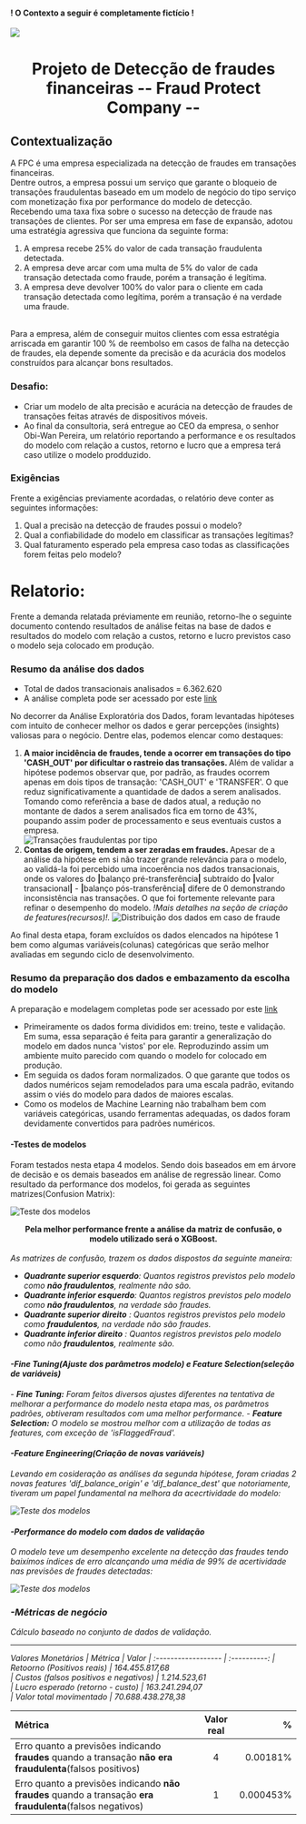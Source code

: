 #### ! O Contexto a seguir é completamente fictício !

![](https://www.bosch.com.br/media/stories/aiot/cyber_security/cyber_security_bosch_banner.png)
# <center> Projeto de Detecção de fraudes financeiras -- Fraud Protect Company -- </center>

## Contextualização
<p>A FPC é uma empresa especializada na detecção de fraudes em transações financeiras. <br>
Dentre outros, a empresa possui um serviço que garante o bloqueio de transações fraudulentas baseado em um modelo de negócio do tipo serviço com monetização fixa por performance do modelo de detecção. Recebendo uma taxa fixa sobre o sucesso na detecção de fraude nas transações de clientes. Por ser uma empresa em fase de expansão, adotou uma estratégia agressiva que funciona da seguinte forma: </p>

1. A empresa recebe 25% do valor de cada transação fraudulenta detectada. 
2. A empresa deve arcar com uma multa de 5% do valor de cada transação detectada como fraude, porém a transação é legítima. 
3. A empresa deve devolver 100% do valor para o cliente em cada transação detectada como legítima, porém a transação é na verdade uma fraude. 

<p><br> Para a empresa, além de conseguir muitos clientes com essa estratégia arriscada em garantir 100 % de reembolso  em casos de falha na detecção de fraudes, ela depende somente da precisão e da acurácia dos modelos construídos para alcançar bons resultados. </p>

### Desafio:
- Criar um modelo de alta precisão e acurácia na detecção de fraudes de transações feitas através de dispositivos móveis.
- Ao final da consultoria, será entregue ao CEO da empresa, o senhor Obi-Wan Pereira, um relatório reportando a performance e os resultados do modelo com relação a custos, retorno e lucro que a empresa terá caso utilize o modelo prodduzido.

### Exigências
Frente a exigências previamente acordadas, o relatório deve conter as seguintes informações:
1. Qual a precisão na detecção de fraudes possui o modelo?
2. Qual a confiabilidade do modelo em classificar as transações legítimas?
3. Qual faturamento esperado pela empresa caso todas as classificações forem feitas pelo modelo?

# Relatorio:
<p>Frente a demanda relatada préviamente em reunião, retorno-lhe o seguinte documento contendo resultados de análise feitas na base de dados e resultados do modelo com relação a custos, retorno e lucro previstos caso o modelo seja colocado em produção.</p>

### Resumo da análise dos dados
- Total de dados transacionais analisados = 6.362.620
- A análise completa pode ser acessado por este [link](https://github.com/rsantosluan/fraud_detect/blob/master/Jnotebooks/eda.ipynb)
<p>No decorrer da Análise Exploratória dos Dados, foram levantadas hipóteses com intuito de conhecer melhor os dados e gerar percepções (insights) valiosas para o negócio. Dentre elas, podemos elencar como destaques:

1. <b>A maior incidência de fraudes, tende a ocorrer em transações do tipo 'CASH_OUT' por dificultar o rastreio das transações. </b>
    Além de validar a hipótese podemos observar que, por padrão, as fraudes ocorrem apenas em dois tipos de transação: 'CASH_OUT' e 'TRANSFER'. O que reduz significativamente a quantidade de dados a serem analisados. Tomando como referência a base de dados atual, a redução no montante de dados a serem analisados fica em torno de 43%, poupando assim poder de processamento e seus eventuais custos a empresa. </br>
![Transações fraudulentas por tipo](/img/h1.png)
2. <b>Contas de origem, tendem a ser zeradas em fraudes. </b>
    Apesar de a análise da hipótese em si não trazer grande relevância para o modelo, ao validá-la foi percebido uma incoerência nos dados transacionais, onde os valores do <b>|</b>balanço pré-transferência<b>|</b> subtraído do <b>|</b>valor transacional<b>|</b> - <b>|</b>balanço pós-transferência<b>|</b> difere de 0 demonstrando inconsistência nas transações. O que foi fortemente relevante para refinar o desempenho do modelo. <i>!Mais detalhes na seção de criação de features(recursos)!.</i>
![Distribuição dos dados em caso de fraude](/img/h2.png)
 </p>

 <p>Ao final desta etapa, foram excluídos os dados elencados na hipótese 1 bem como algumas variáveis(colunas) categóricas que serão melhor avaliadas em segundo ciclo de desenvolvimento.</p>

### Resumo da preparação dos dados e embazamento da escolha do modelo
A preparação e modelagem completas pode ser acessado por este [link](https://github.com/rsantosluan/fraud_detect/blob/master/Jnotebooks/EDA_basica-C2.ipynb)

- Primeiramente os dados forma divididos em: treino, teste e validação. Em suma, essa separação é feita para garantir a generalização do modelo em dados nunca 'vistos' por ele. Reproduzindo assim um ambiente muito parecido com quando o modelo for colocado em produção.
- Em seguida os dados foram normalizados. O que garante que todos os dados numéricos sejam remodelados para uma escala padrão, evitando assim o viés do modelo para dados de maiores escalas.
- Como os modelos de Machine Learning não trabalham bem com variáveis categóricas, usando ferramentas adequadas, os dados foram devidamente convertidos para padrões numéricos.

#### -Testes de modelos
<p>Foram testados nesta etapa 4 modelos. Sendo dois baseados em em árvore de decisão e os demais baseados em análise de regressão linear.
Como resultado da performance dos modelos, foi gerada as seguintes matrizes(Confusion Matrix):

![Teste dos modelos](/img/m_perf.png)
<b> <center> Pela melhor performance frente a análise da matriz de confusão, o modelo utilizado será o XGBoost.</b></center>
<br>
<i> As matrizes de confusão, trazem os dados dispostos da seguinte maneira: 

- <b>Quadrante superior esquerdo</b>: Quantos registros previstos pelo modelo como <b>não fraudulentos</b>, realmente não são.
- <b>Quadrante inferior esquerdo</b>: Quantos registros previstos pelo modelo como <b>não fraudulentos</b>, na verdade são fraudes.
- <b>Quadrante superior direito</b> : Quantos registros previstos pelo modelo como <b>fraudulentos</b>, na verdade não são fraudes.
- <b>Quadrante inferior direito</b> : Quantos registros previstos pelo modelo como não <b>fraudulentos</b>, realmente são. </p>


#### -Fine Tuning(Ajuste dos parâmetros modelo) e Feature Selection(seleção de variáveis) 
<p>
- <b>Fine Tuning:</b> Foram feitos diversos ajustes diferentes na tentativa de melhorar a performance do modelo nesta etapa mas, os parâmetros padrões, obtiveram resultados com uma melhor performance. 
- <b>Feature Selection:</b> O modelo se mostrou melhor com a utilização de todas as features, com exceção de 'isFlaggedFraud'.
</p> 

#### -Feature Engineering(Criação de novas variáveis)
<p>
Levando em cosideração as análises da segunda hipótese, foram criadas 2 novas features 'dif_balance_origin' e 'dif_balance_dest' que notoriamente, tiveram um papel fundamental na melhora da acecrtividade do modelo:

![Teste dos modelos](/img/fs_perf.png)

#### -Performance do modelo com dados de validação
<p> 
O modelo teve um desempenho excelente na detecção das fraudes tendo baixímos índices de erro alcançando uma média de 99% de acertividade nas previsões de fraudes detectadas:

![Teste dos modelos](/img/mfinal_perf.png)

### -Métricas de negócio
<p> Cálculo baseado no conjunto de dados de validação. </p>

---
Valores Monetários
| Métrica                                         | Valor
| :------------------                             | :----------: 
| Retoorno (Positivos reais)                      | 164.455.817,68        
| Custos (falsos positivos e negativos)           | 1.214.523,61        
| Lucro esperado (retorno - custo)                | 163.241.294,07     
| Valor total movimentado                         | 70.688.438.278,38       



| Métrica                                                                                                              | Valor real   | %                  |
| :------------------                                                                                                  | :----------: | -----------------: | 
| Erro quanto a previsões indicando <b> fraudes</b> quando a transação <b>não era fraudulenta</b>(falsos positivos)    |      4       |      0.00181%      |                     
| Erro quanto a previsões indicando <b>não fraudes</b> quando a transação <b>era fraudulenta</b>(falsos negativos)      |      1       |      0.000453%    |                     

